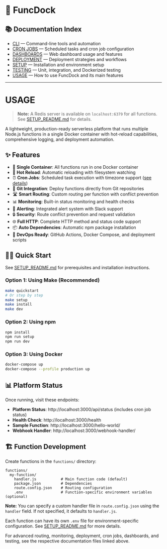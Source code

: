 # 🚀 FuncDock

## 📚 Documentation Index

- [CLI](CLI_README.md) — Command-line tools and automation
- [CRON JOBS](CRONJOBS_README.md) — Scheduled tasks and cron job configuration
- [DASHBOARDS](DASHBOARDS_README.md) — Web dashboard usage and features
- [DEPLOYMENT](DEPLOYMENT_README.md) — Deployment strategies and workflows
- [SETUP](SETUP_README.md) — Installation and environment setup
- [TESTING](TESTING_README.md) — Unit, integration, and Dockerized testing
- [USAGE](#usage) — How to use FuncDock and its main features

---

# USAGE

> **Note:** A Redis server is available on `localhost:6379` for all functions. See [SETUP_README.md](SETUP_README.md) for details.

A lightweight, production-ready serverless platform that runs multiple Node.js functions in a single Docker container with hot-reload capabilities, comprehensive logging, and deployment automation.

## ✨ Features

- 🐳 **Single Container**: All functions run in one Docker container
- 🔄 **Hot Reload**: Automatic reloading with filesystem watching
- ⏰ **Cron Jobs**: Scheduled task execution with timezone support ([see details](CRONJOBS_README.md))
- 📁 **Git Integration**: Deploy functions directly from Git repositories
- 🛣️ **Smart Routing**: Custom routing per function with conflict prevention
- 📊 **Monitoring**: Built-in status monitoring and health checks
- 🚨 **Alerting**: Integrated alert system with Slack support
- 🔒 **Security**: Route conflict prevention and request validation
- 🌐 **Full HTTP**: Complete HTTP method and status code support
- 📦 **Auto Dependencies**: Automatic npm package installation
- 🔧 **DevOps Ready**: GitHub Actions, Docker Compose, and deployment scripts

## 🏃‍♂️ Quick Start

See [SETUP_README.md](SETUP_README.md) for prerequisites and installation instructions.

### Option 1: Using Make (Recommended)
```bash
make quickstart
# Or step by step
make setup
make install  
make dev
```

### Option 2: Using npm
```bash
npm install
npm run setup
npm run dev
```

### Option 3: Using Docker
```bash
docker-compose up
docker-compose --profile production up
```

## 📊 Platform Status

Once running, visit these endpoints:

- **Platform Status**: http://localhost:3000/api/status (includes cron job status)
- **Health Check**: http://localhost:3000/health
- **Sample Function**: http://localhost:3000/hello-world/
- **Webhook Handler**: http://localhost:3000/webhook-handler/

## 🏗️ Function Development

Create functions in the `functions/` directory:

```
functions/
  my-function/
    handler.js           # Main function code (default)
    package.json         # Dependencies
    route.config.json    # Routing configuration
    .env                 # Function-specific environment variables (optional)
```

**Note:** You can specify a custom handler file in `route.config.json` using the `handler` field. If not specified, it defaults to `handler.js`.

Each function can have its own `.env` file for environment-specific configuration. See [SETUP_README.md](SETUP_README.md) for more details.

For advanced routing, monitoring, deployment, cron jobs, dashboards, and testing, see the respective documentation files linked above.
